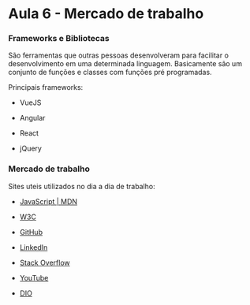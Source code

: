 # Aula 6 - Mercado de trabalho

### Frameworks e Bibliotecas

São ferramentas que outras pessoas desenvolveram para facilitar o desenvolvimento em uma determinada linguagem. Basicamente são um conjunto de funções e classes com funções pré programadas.

Principais frameworks: 

- VueJS

- Angular

- React

- jQuery



### Mercado de trabalho

Sites uteis utilizados no dia a dia de trabalho:

- [JavaScript | MDN](https://developer.mozilla.org/pt-BR/docs/Web/JavaScript)

- [W3C](https://www.w3c.br/)

- [GitHub](https://github.com/)

- [LinkedIn](https://www.linkedin.com/feed/)

- [Stack Overflow](https://stackoverflow.com/)

- [YouTube](https://www.youtube.com/)

- [DIO](dio.me)


